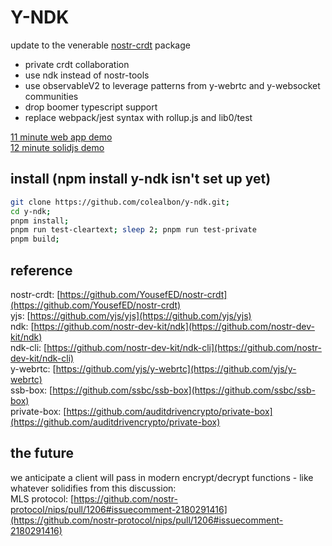 # Y-NDK

update to the venerable [nostr-crdt](https://github.com/YousefED/nostr-crdt) package

- private crdt collaboration
- use ndk instead of nostr-tools
- use observableV2 to leverage patterns from y-webrtc and y-websocket communities
- drop boomer typescript support
- replace webpack/jest syntax with rollup.js and lib0/test

[11 minute web app demo](https://www.youtube.com/watch?v=d0k07-eXXE0)   
[12 minute solidjs demo](https://www.youtube.com/watch?v=Uai98RGlu-8)

## install (npm install y-ndk isn't set up yet)

```sh
git clone https://github.com/colealbon/y-ndk.git;
cd y-ndk;
pnpm install;
pnpm run test-cleartext; sleep 2; pnpm run test-private
pnpm build;
```

## reference

nostr-crdt: [https://github.com/YousefED/nostr-crdt](https://github.com/YousefED/nostr-crdt)  
yjs: [https://github.com/yjs/yjs](https://github.com/yjs/yjs)  
ndk: [https://github.com/nostr-dev-kit/ndk](https://github.com/nostr-dev-kit/ndk)  
ndk-cli: [https://github.com/nostr-dev-kit/ndk-cli](https://github.com/nostr-dev-kit/ndk-cli)  
y-webrtc: [https://github.com/yjs/y-webrtc](https://github.com/yjs/y-webrtc)  
ssb-box: [https://github.com/ssbc/ssb-box](https://github.com/ssbc/ssb-box)  
private-box: [https://github.com/auditdrivencrypto/private-box](https://github.com/auditdrivencrypto/private-box)  

## the future
we anticipate a client will pass in modern encrypt/decrypt functions - like whatever solidifies from this discussion:  
MLS protocol: [https://github.com/nostr-protocol/nips/pull/1206#issuecomment-2180291416](https://github.com/nostr-protocol/nips/pull/1206#issuecomment-2180291416)
